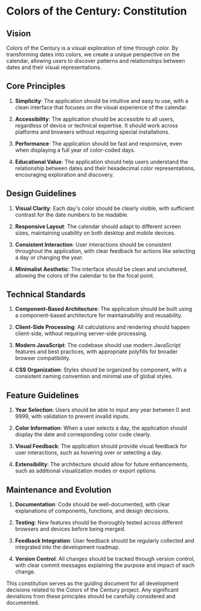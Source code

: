 # Colors of the Century: Constitution

## Vision

Colors of the Century is a visual exploration of time through color. By transforming dates into colors, we create a unique perspective on the calendar, allowing users to discover patterns and relationships between dates and their visual representations.

## Core Principles

1. **Simplicity**: The application should be intuitive and easy to use, with a clean interface that focuses on the visual experience of the calendar.

2. **Accessibility**: The application should be accessible to all users, regardless of device or technical expertise. It should work across platforms and browsers without requiring special installations.

3. **Performance**: The application should be fast and responsive, even when displaying a full year of color-coded days.

4. **Educational Value**: The application should help users understand the relationship between dates and their hexadecimal color representations, encouraging exploration and discovery.

## Design Guidelines

1. **Visual Clarity**: Each day's color should be clearly visible, with sufficient contrast for the date numbers to be readable.

2. **Responsive Layout**: The calendar should adapt to different screen sizes, maintaining usability on both desktop and mobile devices.

3. **Consistent Interaction**: User interactions should be consistent throughout the application, with clear feedback for actions like selecting a day or changing the year.

4. **Minimalist Aesthetic**: The interface should be clean and uncluttered, allowing the colors of the calendar to be the focal point.

## Technical Standards

1. **Component-Based Architecture**: The application should be built using a component-based architecture for maintainability and reusability.

2. **Client-Side Processing**: All calculations and rendering should happen client-side, without requiring server-side processing.

3. **Modern JavaScript**: The codebase should use modern JavaScript features and best practices, with appropriate polyfills for broader browser compatibility.

4. **CSS Organization**: Styles should be organized by component, with a consistent naming convention and minimal use of global styles.

## Feature Guidelines

1. **Year Selection**: Users should be able to input any year between 0 and 9999, with validation to prevent invalid inputs.

2. **Color Information**: When a user selects a day, the application should display the date and corresponding color code clearly.

3. **Visual Feedback**: The application should provide visual feedback for user interactions, such as hovering over or selecting a day.

4. **Extensibility**: The architecture should allow for future enhancements, such as additional visualization modes or export options.

## Maintenance and Evolution

1. **Documentation**: Code should be well-documented, with clear explanations of components, functions, and design decisions.

2. **Testing**: New features should be thoroughly tested across different browsers and devices before being merged.

3. **Feedback Integration**: User feedback should be regularly collected and integrated into the development roadmap.

4. **Version Control**: All changes should be tracked through version control, with clear commit messages explaining the purpose and impact of each change.

This constitution serves as the guiding document for all development decisions related to the Colors of the Century project. Any significant deviations from these principles should be carefully considered and documented.
